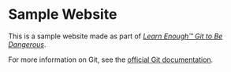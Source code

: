 # Sample Website

This is a sample website made as part of [*Learn Enough™ Git to Be
 Dangerous*](http://learnenough.com/git-tutorial).

 For more information on Git, see the
 [official Git documentation](https://git-scm.com/).
